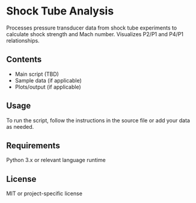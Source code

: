 # Shock Tube Analysis

Processes pressure transducer data from shock tube experiments to calculate shock strength and Mach number. Visualizes P2/P1 and P4/P1 relationships.

## Contents
- Main script (TBD)
- Sample data (if applicable)
- Plots/output (if applicable)

## Usage
To run the script, follow the instructions in the source file or add your data as needed.

## Requirements
Python 3.x or relevant language runtime

## License
MIT or project-specific license
